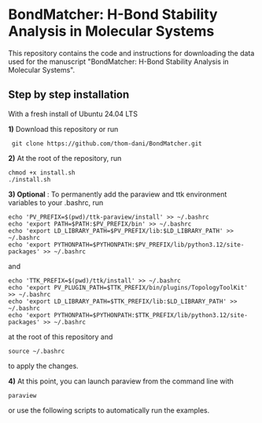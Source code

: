 # BondMatcher: H-Bond Stability Analysis in Molecular Systems

This repository contains the code and instructions for downloading the data used for the manuscript "BondMatcher: H-Bond Stability Analysis in Molecular Systems".

## Step by step installation

With a fresh install of Ubuntu 24.04 LTS

**1)** Download this repository  or run
   
```
 git clone https://github.com/thom-dani/BondMatcher.git
```

**2)** At the root of the repository, run

```
chmod +x install.sh
./install.sh
```

**3) Optional** : To permanently add the paraview and ttk environment variables to your .bashrc, run
```
echo 'PV_PREFIX=$(pwd)/ttk-paraview/install' >> ~/.bashrc
echo 'export PATH=$PATH:$PV_PREFIX/bin' >> ~/.bashrc
echo 'export LD_LIBRARY_PATH=$PV_PREFIX/lib:$LD_LIBRARY_PATH' >> ~/.bashrc
echo 'export PYTHONPATH=$PYTHONPATH:$PV_PREFIX/lib/python3.12/site-packages' >> ~/.bashrc
```
and 
```
echo 'TTK_PREFIX=$(pwd)/ttk/install' >> ~/.bashrc
echo 'export PV_PLUGIN_PATH=$TTK_PREFIX/bin/plugins/TopologyToolKit' >> ~/.bashrc
echo 'export LD_LIBRARY_PATH=$TTK_PREFIX/lib:$LD_LIBRARY_PATH' >> ~/.bashrc
echo 'export PYTHONPATH=$PYTHONPATH:$TTK_PREFIX/lib/python3.12/site-packages' >> ~/.bashrc
```
at the root of this repository and 
```
source ~/.bashrc
```
to apply the changes.


**4)** At this point, you can launch paraview from the command line with 

```
paraview
```
or use the following scripts to automatically run the examples.

